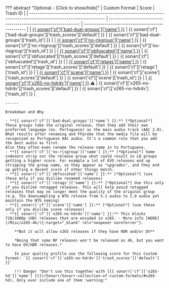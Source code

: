 ??? abstract "Optional - [Click to show/hide]"
    | Custom Format                                                                                                       |                              Score                               | Trash ID                                          |
    | ------------------------------------------------------------------------------------------------------------------- | :--------------------------------------------------------------: | ------------------------------------------------- |
    | [{{ sonarr['cf']['bad-dual-groups']['name'] }}](/Sonarr/Sonarr-collection-of-custom-formats/#bad-dual-groups)       | {{ sonarr['cf']['bad-dual-groups']['trash_scores']['default'] }} | {{ sonarr['cf']['bad-dual-groups']['trash_id'] }} |
    | [{{ sonarr['cf']['no-rlsgroup']['name'] }}](/Sonarr/Sonarr-collection-of-custom-formats/#no-rlsgroup)               |   {{ sonarr['cf']['no-rlsgroup']['trash_scores']['default'] }}   | {{ sonarr['cf']['no-rlsgroup']['trash_id'] }}     |
    | [{{ sonarr['cf']['obfuscated']['name'] }}](/Sonarr/Sonarr-collection-of-custom-formats/#obfuscated)                 |   {{ sonarr['cf']['obfuscated']['trash_scores']['default'] }}    | {{ sonarr['cf']['obfuscated']['trash_id'] }}      |
    | [{{ sonarr['cf']['retags']['name'] }}](/Sonarr/Sonarr-collection-of-custom-formats/#retags)                         |     {{ sonarr['cf']['retags']['trash_scores']['default'] }}      | {{ sonarr['cf']['retags']['trash_id'] }}          |
    | [{{ sonarr['cf']['scene']['name'] }}](/Sonarr/Sonarr-collection-of-custom-formats/#scene)                           |      {{ sonarr['cf']['scene']['trash_scores']['default'] }}      | {{ sonarr['cf']['scene']['trash_id'] }}           |
    | [{{ sonarr['cf']['x265-no-hdrdv']['name'] }}](/Sonarr/Sonarr-collection-of-custom-formats/#x265-no-hdrdv) :warning: |  {{ sonarr['cf']['x265-no-hdrdv']['trash_scores']['default'] }}  | {{ sonarr['cf']['x265-no-hdrdv']['trash_id'] }}   |

    ------

    Breakdown and Why

    - **{{ sonarr['cf']['bad-dual-groups']['name'] }}:** [*Optional*] These groups take the original release, then they add their own preferred language (ex. Portuguese) as the main audio track (AAC 2.0), What results after renaming and FFprobe that the media file will be recognized as Portuguese AAC audio. It's a common rule that you add the best audio as first.
    Also they often even rename the release name in to Portuguese.
    - **{{ sonarr['cf']['no-rlsgroup']['name'] }}:** [*Optional*] Some indexers strip out the release group what could result in LQ groups getting a higher score. For example a lot of EVO releases end up stripping the group name, so they appear as "upgrades", and they end up getting a decent score if other things match.
    - **{{ sonarr['cf']['obfuscated']['name'] }}:** [*Optional*] (use these only if you dislike renamed releases)
    - **{{ sonarr['cf']['retags']['name'] }}:** [*Optional*] Use this only if you dislike retagged releases. This will help avoid retagged releases that may no longer meet the quality of the original group (e.g. TGx downsampling a NTb release from 5.1 audio to 2.0 audio yet maintain the NTb naming)
    - **{{ sonarr['cf']['scene']['name'] }}:** [*Optional*] (use these only if you dislike scene releases)
    - **{{ sonarr['cf']['x265-no-hdrdv']['name'] }}:** This blocks 720/1080p (HD) releases that are encoded in x265. - More info [HERE](/Misc/x265-4k/){:target="_blank" rel="noopener noreferrer"}.

        **But it will allow x265 releases if they have HDR and/or DV**

        *Being that some NF releases won't be released as 4k, but you want to have DV/HDR releases.*

        In your quality profile use the following score for this Custom Format: `{{ sonarr['cf']['x265-no-hdrdv']['trash_scores']['default'] }}`

        !!! Danger "Don't use this together with [{{ sonarr['cf']['x265-hd']['name'] }}](/Sonarr/Sonarr-collection-of-custom-formats/#x265-hd), Only ever include one of them :warning:"
